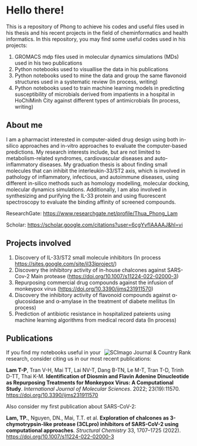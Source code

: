 # Hello there!
This is a repository of Phong to achieve his codes and useful files used in his thesis and his recent projects in the field of cheminformatics and health informatics. 
In this repository, you may find some useful codes used in his projects:
1. GROMACS mdp files used in molecular dynamics simulations (MDs) used in his two publications
2. Python notebooks used to visuallise the data in his publications
3. Python notebooks used to mine the data and group the same flavonoid structures used in a systematic review (In process, writing)
4. Python notebooks used to train machine learning models in predicting susceptibility of microbials derived from impatients in a hospital in HoChiMinh City against different types of antimicrobials (In process, writing)

## About me
I am a pharmacist interested in computer-aided drug design using both in-silico approaches and in-vitro approaches to evaluate the computer-based predictions. My research interests include, but are not limited to metabolism-related syndromes, cardiovascular diseases and auto-inflammatory diseases. My graduation thesis is about finding small molecules that can inhibit the interleukin-33/ST2 axis, which is involved in pathology of inflammatory, infectious, and autoimmune diseases, using different in-silico methods such as homology modelling, molecular docking, molecular dynamics simulations. Additionally, I am also involved in synthesizing and purifying the IL-33 protein and using fluorescent spectroscopy to evaluate the binding affinity of screened compounds. 

ResearchGate: https://www.researchgate.net/profile/Thua_Phong_Lam

Scholar: https://scholar.google.com/citations?user=6cgYvfIAAAAJ&hl=vi

## Projects involved
1. Discovery of IL-33/ST2 small molecule inhibitors (In process https://sites.google.com/site/il33iproject/)
2. Discovery the inhibitory activity of in-house chalcones against SARS-Cov-2 Main protease (https://doi.org/10.1007/s11224-022-02000-3)
3. Repurposing commercial drug compounds against the infusion of monkeypox virus (https://doi.org/10.3390/ijms231911570)
4. Discovery the inhibitory activity of flavonoid compounds against α-glucosidase and α-amylase in the treatment of diabete mellitus (In process)
5. Prediction of antibiotic resistance in hospitalized pateients using machine learning algorithms from medical record data (In process)

## Publications
<a href="" title="SCImago Journal &amp; Country Rank"><img border="0" align="right" src="https://www.scimagojr.com/journal_img.php?id=25879" alt="SCImago Journal &amp; Country Rank"  /></a>
If you find my notebooks useful in your research, consider citing us in our most recent publications:

**Lam T-P**, Tran V-H, Mai TT, Lai NV-T, Dang B-TN, Le M-T, Tran T-D, Trinh D-TT, Thai K-M. **Identification of Diosmin and Flavin Adenine Dinucleotide as Repurposing Treatments for Monkeypox Virus: A Computational Study**. _International Journal of Molecular Sciences_. 2022; 23(19):11570. https://doi.org/10.3390/ijms231911570

Also consider my first publication about SARS-CoV-2:

**Lam, TP.**, Nguyen, DN., Mai, T.T. et al. **Exploration of chalcones as 3-chymotrypsin-like protease (3CLpro) inhibitors of SARS-CoV-2 using computational approaches**. _Structural Chemistry_ 33, 1707–1725 (2022). https://doi.org/10.1007/s11224-022-02000-3
